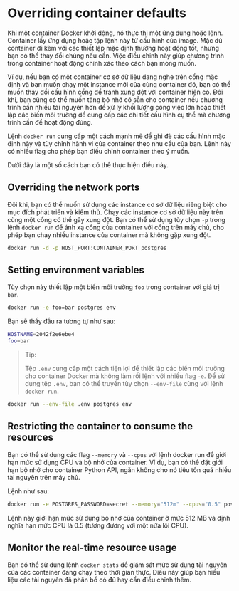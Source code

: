 # Overriding container defaults

Khi một container Docker khởi động, nó thực thi một ứng dụng hoặc lệnh. Container lấy ứng dụng hoặc tập lệnh này từ cấu hình của image. Mặc dù container đi kèm với các thiết lập mặc định thường hoạt động tốt, nhưng bạn có thể thay đổi chúng nếu cần. Việc điều chỉnh này giúp chương trình trong container hoạt động chính xác theo cách bạn mong muốn.

Ví dụ, nếu bạn có một container cơ sở dữ liệu đang nghe trên cổng mặc định và bạn muốn chạy một instance mới của cùng container đó, bạn có thể muốn thay đổi cấu hình cổng để tránh xung đột với container hiện có. Đôi khi, bạn cũng có thể muốn tăng bộ nhớ có sẵn cho container nếu chương trình cần nhiều tài nguyên hơn để xử lý khối lượng công việc lớn hoặc thiết lập các biến môi trường để cung cấp các chi tiết cấu hình cụ thể mà chương trình cần để hoạt động đúng.

Lệnh `docker run` cung cấp một cách mạnh mẽ để ghi đè các cấu hình mặc định này và tùy chỉnh hành vi của container theo nhu cầu của bạn. Lệnh này có nhiều flag cho phép bạn điều chỉnh container theo ý muốn.

Dưới đây là một số cách bạn có thể thực hiện điều này.

## Overriding the network ports

Đôi khi, bạn có thể muốn sử dụng các instance cơ sở dữ liệu riêng biệt cho mục đích phát triển và kiểm thử. Chạy các instance cơ sở dữ liệu này trên cùng một cổng có thể gây xung đột. Bạn có thể sử dụng tùy chọn `-p` trong lệnh `docker run` để ánh xạ cổng của container với cổng trên máy chủ, cho phép bạn chạy nhiều instance của container mà không gặp xung đột.

```sh
docker run -d -p HOST_PORT:CONTAINER_PORT postgres
```

## Setting environment variables

Tùy chọn này thiết lập một biến môi trường `foo` trong container với giá trị `bar`.

```sh
docker run -e foo=bar postgres env
```

Bạn sẽ thấy đầu ra tương tự như sau:

```sh
HOSTNAME=2042f2e6ebe4
foo=bar
```

> Tip:
>
> Tệp `.env` cung cấp một cách tiện lợi để thiết lập các biến môi trường cho container Docker mà không làm rối lệnh với nhiều flag `-e`. Để sử dụng tệp `.env`, bạn có thể truyền tùy chọn `--env-file` cùng với lệnh `docker run`.

```sh
docker run --env-file .env postgres env
```

## Restricting the container to consume the resources
Bạn có thể sử dụng các flag `--memory` và `--cpus` với lệnh docker run để giới hạn mức sử dụng CPU và bộ nhớ của container. Ví dụ, bạn có thể đặt giới hạn bộ nhớ cho container Python API, ngăn không cho nó tiêu tốn quá nhiều tài nguyên trên máy chủ.

Lệnh như sau:

```sh
docker run -e POSTGRES_PASSWORD=secret --memory="512m" --cpus="0.5" postgres
```
Lệnh này giới hạn mức sử dụng bộ nhớ của container ở mức 512 MB và định nghĩa hạn mức CPU là 0.5 (tương đương với một nửa lõi CPU).

## Monitor the real-time resource usage

Bạn có thể sử dụng lệnh `docker stats` để giám sát mức sử dụng tài nguyên của các container đang chạy theo thời gian thực. Điều này giúp bạn hiểu liệu các tài nguyên đã phân bổ có đủ hay cần điều chỉnh thêm.
